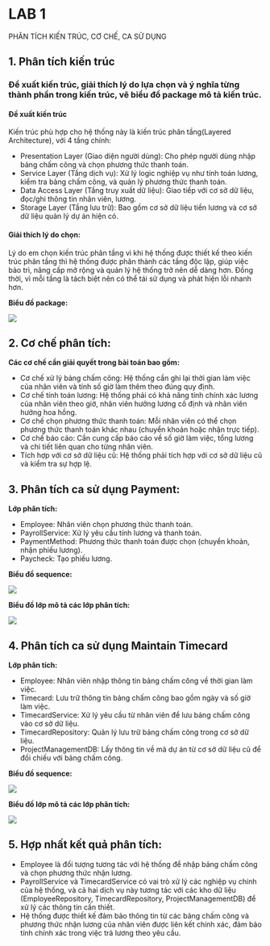 # LAB 1
PHÂN TÍCH KIẾN TRÚC, CƠ CHẾ, CA SỬ DỤNG

## 1. Phân tích kiến trúc
### Đề xuất kiến trúc, giải thích lý do lựa chọn và ý nghĩa từng thành phần trong kiến trúc, vẽ biểu đồ package mô tả kiến trúc.
#### Đề xuất kiến trúc
Kiến trúc phù hợp cho hệ thống này là kiến trúc phân tầng(Layered Architecture), với 4 tầng chính:

- Presentation Layer (Giao diện người dùng): Cho phép người dùng nhập bảng chấm công và chọn phương thức thanh toán.
- Service Layer (Tầng dịch vụ): Xử lý logic nghiệp vụ như tính toán lương, kiểm tra bảng chấm công, và quản lý phương thức thanh toán.
- Data Access Layer (Tầng truy xuất dữ liệu): Giao tiếp với cơ sở dữ liệu, đọc/ghi thông tin nhân viên, lương.
- Storage Layer (Tầng lưu trữ): Bao gồm cơ sở dữ liệu tiền lương và cơ sở dữ liệu quản lý dự án hiện có.

#### Giải thích lý do chọn:
  Lý do em chọn kiến trúc phân tầng vì khi hệ thống được thiết kế theo kiến trúc phân tầng thì hệ thống được phân thành các tầng độc lập, giúp việc bảo trì, nâng cấp mở rộng và quản lý hệ thống trở nên dễ dàng hơn. Đồng thời, vì mỗi tầng là tách biệt nên có thể tái sử dụng và phát hiện lỗi nhanh hơn.   

**Biểu đồ package:**
  
![](https://www.planttext.com/api/plantuml/png/Z9EnIiH048RxVOhX-ciiBUGq0GiNGGo7xP8BIRZShYGxHH1h2vyYnI7OU8BLfR08t7la2Nm5PvNRIsuZfahOsU-VcVzdl-hFMQ55hd6LiMAPIiXL4J5sByAbY2EONAP2-MaahsDKgOyodi030mWpKHHWYucGS_ewXHiKCiXJzjXHzDlwEKnWtjRhhjRliJaD2EIeP3nGynAnyePB0GsH14h8NhUWtRx8688SIxZ3ThlM1da3dhRr4tO7k4eKHwIBpZQsudJtRdrkTkIbZ-VIlpWPwirt6wG1g6ktdK4Fcn9sR2PCfsT3hi0fwDrcLz6VRggG7Naz5XkwqaVtsn9PDgy88Qs38pWRn5-W5JQSOovH6ULKmiBabFtan8RKUxHrxH-wDxCJdwLrqdmOf-X1aD0xD9LaxgHxZQx9cKcxszmTSHJ6Pf5Sc5Vv3G00__y30000)
## 2. Cơ chế phân tích:
**Các cơ chế cần giải quyết trong bài toán bao gồm:**
- Cơ chế xử lý bảng chấm công: Hệ thống cần ghi lại thời gian làm việc của nhân viên và tính số giờ làm thêm theo đúng quy định.
- Cơ chế tính toán lương: Hệ thống phải có khả năng tính chính xác lương của nhân viên theo giờ, nhân viên hưởng lương cố định và nhân viên hưởng hoa hồng.
- Cơ chế chọn phương thức thanh toán: Mỗi nhân viên có thể chọn phương thức thanh toán khác nhau (chuyển khoản hoặc nhận trực tiếp).
- Cơ chế báo cáo: Cần cung cấp báo cáo về số giờ làm việc, tổng lương và chi tiết liên quan cho từng nhân viên.
- Tích hợp với cơ sở dữ liệu cũ: Hệ thống phải tích hợp với cơ sở dữ liệu cũ và kiểm tra sự hợp lệ.
## 3. Phân tích ca sử dụng Payment:
**Lớp phân tích:**
- Employee: Nhân viên chọn phương thức thanh toán.
- PayrollService: Xử lý yêu cầu tính lương và thanh toán.
- PaymentMethod: Phương thức thanh toán được chọn (chuyển khoản, nhận phiếu lương).
- Paycheck: Tạo phiếu lương.

**Biểu đồ sequence:**

![](https://www.planttext.com/api/plantuml/png/R95BYW8n48RtEKLTe2_G328CBWT6TE4sn622wKgJhXOyX7UOB5m82iwsU-4Yu3roWhd2nFTpLHH_rV_Luw_TTIlYZkh2i6gg4Poj9EE2h8DUKHexbvALgK0BNN8a-EPpPuqPI3VJuaKg9DAN96N7pufGKamPktX2rdcook5JnNQ1KAhzTkzn0fJobKY1emAomIDxR3cRtA0v3CCc5PkJ0tiGto7xTV10BgmFX1i7b0q_21IR9Rrd7jT9kDXucoRMiTdLzzZxZeyikzuoXr7m0b35PeDWOllBGHptPbs9uyCR_W400F__0m00)

**Biểu đồ lớp mô tả các lớp phân tích:**

![](https://www.planttext.com/api/plantuml/png/Z58xQWCn4ErrYYcJmXTG4HnmYXI1W7C1HJjaXVMBFeObv32k0e50watXmk1xx0boXMW_idSN5r4XDE_Dp9idwVTdl_I1kH2L97uZD3ZZaN39l8SxPQMf4E6DG5euXFSh2klWX7xfOCqKJW3BAeKwF60eJK7XSHns2GvV8_em45VN5BP65EIT3Bg9S4RADRgju5dTzk2AXQJMxXczLIRgGA4myLdsA6UIHvboKgUs_PXosEEyHBvfoNoUw9yd7kHL5pnLTkRL6OxUPojiCiibOvtKsTA_x3ZanXNZcNFRqmij5ZVpQwDG7JuZyAR-Y6J63UaZbnJ2uKkN88_VnrqoTxcWdpxbDlNEW2r5K-_ZgMQ9kcZ_qHy0003__mC0)

## 4. Phân tích ca sử dụng Maintain Timecard
**Lớp phân tích:**
- Employee: Nhân viên nhập thông tin bảng chấm công về thời gian làm việc.
- Timecard: Lưu trữ thông tin bảng chấm công bao gồm ngày và số giờ làm việc.
- TimecardService: Xử lý yêu cầu từ nhân viên để lưu bảng chấm công vào cơ sở dữ liệu.
- TimecardRepository: Quản lý lưu trữ bảng chấm công trong cơ sở dữ liệu.
- ProjectManagementDB: Lấy thông tin về mã dự án từ cơ sở dữ liệu cũ để đối chiếu với bảng chấm công.
  
**Biểu đồ sequence:**

  ![](https://www.planttext.com/api/plantuml/png/Z55DIiGm5Dxd5Dy5Ue4YCWowyWVHMSmsfg6DRLvYcWxCKho8m-1IK73LBcOHy1uvWLUm0HrmxCBbU-_xU-zz3hjPwxdpdMvOMok2CwraN7ZZSAfjOzPICZi2b52MayT2QIcuAswaModnUtRbp9qK_e8JBwMMv4_caznhQKshHeirOpyco8uFjNDSLh5_iRYD_PPAYB5wrX3XdKfsW4tq2ViSPoeEZnhUSUYmHH67DuGDiGdmP8I56ysnYiC3wjZlFEwxrAZtibD9_YwQu_pZjVlN9aTPjZzzZcNO252w0w594huAJrHzSsUIYlIwBm000F__0m00)

  **Biểu đồ lớp mô tả các lớp phân tích:**

  ![](https://www.planttext.com/api/plantuml/png/b5BDIiD04BxdAUQeXxx08gLeF0WgOWNFcysGhidkblq95F7aaqWHGH0KF3K73m7V8q_WAxX9azAcyU0U5cRccs_c-vYVucjYBDNMYImmAPUWbS60PTGOE1NpJ2qGuJu0_x0Dpq82KwkvJ9gqf09t4iP5WjiRBf1H7HyS4iWLZuE7eANjAYsjRSCURKojfmtztuGpvRIvLJh5c02Njaco6TK9NZeHeTvfpcd6QuAJBK2zIAHKjh_857NE6VRsCGJEkR577Mgy5aTpt4Zhe6H3zQVOQvmhmwtIYzuOhv0EJ_BWVuswqkeEcRsWaYOeKDhmk9srxLCdQ-tMkAqZItUy6d9sox_DPOn6upqR2IHLySPXKRuwODNgnGLzIDqsj2w1b5V5em2hAOXo2N5LV43v90SP1hmba7s_EuYgrL8cNbUrUXR0oaz_5nEKSNtblm000F__0m00)

## 5. Hợp nhất kết quả phân tích:
- Employee là đối tượng tương tác với hệ thống để nhập bảng chấm công và chọn phương thức nhận lương.
- PayrollService và TimecardService có vai trò xử lý các nghiệp vụ chính của hệ thống, và cả hai dịch vụ này tương tác với các kho dữ liệu (EmployeeRepository, TimecardRepository, ProjectManagementDB) để xử lý các thông tin cần thiết.
- Hệ thống được thiết kế đảm bảo thông tin từ các bảng chấm công và phương thức nhận lương của nhân viên được liên kết chính xác, đảm bảo tính chính xác trong việc trả lương theo yêu cầu.
